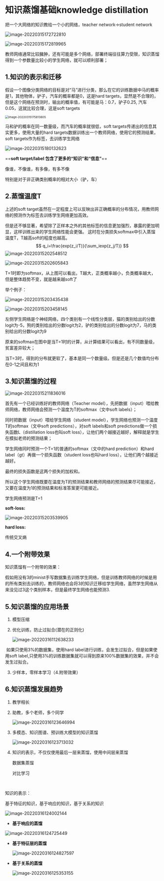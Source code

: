 # 知识蒸馏基础knowledge distillation

把一个大网络的知识教给一个小的网络，teacher network->student network

![image-20220315172722810](知识蒸馏.assets/image-20220315172722810.png)

![image-20220315172819965](知识蒸馏.assets/image-20220315172819965.png)

教师网络通常比较臃肿，还有可能是多个网络，部署终端往往算力受限，知识蒸馏得到一个参数量比较小的学生网络，就可以顺利部署；

## 1.知识的表示和迁移

假设一个图像分类网络的目标是对“马”进行分类，那么在它的训练数据中马的概率是1，其他物体，驴子，汽车的概率都是0，这是hard targets，显然是不合理的，但是这个网络在预测时，输出的概率值，有可能是马：0.7，驴子0.25, 汽车0.05，这就比较合理，这是soft targets

<img src="知识蒸馏.assets/image-20220315175813805.png" alt="image-20220315175813805" style="zoom:67%;" />

马和驴的概率在同一数量级，而汽车的概率就很低，soft targets传递出的信息其实更多，使用大量的hard targets数据训练出一个教师网络，使用它的预测结果，soft targets作为标签，去训练学生网络

![image-20220315180132623](知识蒸馏.assets/image-20220315180132623.png)

==**soft target/label 包含了更多的“知识”和“信息”**==

像谁，不像谁，有多像，有多不像

特别是对于非正确类别概率的相对大小（驴，车）

## 2.蒸馏温度T

上述的soft target虽然在一定程度上可以反映出非正确概率的分布情况，用教师网络的预测作为标签去训练学生网络更加高效。

但是还不够显著，希望除了正样本之外的其他标签的信息更加强烈，暴露的更加明显，这样训练出来的学生网络性能会更强。
这时在分类损失softmax中引入蒸馏温度T，T越高soft的程度也越高。
$$
q_i=\frac{exp(z_i/T)}{\sum_iexp(z_j/T)}
$$
![image-20220315202548512](知识蒸馏.assets/image-20220315202548512.png)

![image-20220315202605843](知识蒸馏.assets/image-20220315202605843.png)

T=1时即为softmax，从上图可以看出，T越大，正类概率越小，负类概率越大，但是整体趋势不变，就是越来越soft了

举个例子：

![image-20220315203435438](知识蒸馏.assets/image-20220315203435438.png)

![image-20220315203458145](知识蒸馏.assets/image-20220315203458145.png)



左侧学生网络是个神经网络，四个类别有一个线性分类层，猫的类别给出的分数logit为-5，狗的类别给出的分数logit为2，驴的类别给出的分数logit为7，马的类别给出的分数logit为9

原来的softmax在图中是当T=1时的计算，从计算结果可以看出，有不同数量级，贫富差异较大；

当T=3时，得到的分布就更软了，基本是同一个数量级。但是还是几个数值均分布在0-1之间且和为1

## 3.知识蒸馏的过程

![image-20220315211836016](知识蒸馏.assets/image-20220315211836016.png)

首先有一个已经训练好的教师网络（Teacher model），先把数据（input）喂给教师网络，教师网络会预测一个温度为T的softmax（文中soft labels）；

同时把数据（input）喂给学生网络（student model），学生网络也预测一个温度T的softmax（文中soft predictions），对soft labels和soft predictions做一个损失函数L（distillation loss也叫soft loss），让他们两个越接近越好，解释就是学生在模拟老师的预测结果；

学生网络同时预测一个T=1的普通的softmax（文中的hard prediction）和hard label（gt）再做一个损失函数（student loss也叫hard loss），让他们两个越接近越好。

最终的损失函数是这两个损失的加权和。

所以这个学生网络既要在温度为T的预测结果和教师网络的预测结果尽可能接近，又要在温度为1的预测结果和标准答案更可能接近。

学生网络预测是T=1

**soft-loss:**

![image-20220315203539905](知识蒸馏.assets/image-20220315203539905.png)

**hard loss:**

传统交叉熵

## 4.一个附带效果

知识蒸馏有一个附带的效果：

假如用没有3的minist手写数据集去训练学生网络，但是训练教师网络的时候是用的所有类别去训练的，教师网络也会将3的知识迁移给学生网络，虽然学生网络从来没见过3这个类别样本，但是最终学生网络也能预测3.

## 5.知识蒸馏的应用场景

1. 模型压缩

2. 优化训练，防止过拟合(潜在的正则化)

   ![image-20220316112638233](知识蒸馏.assets/image-20220316112638233.png)

​		如果只使用3%的数据集，使用hard label进行训练，会发生过拟合，但是如果使用soft label,只使用3%的训练数据集就可以得到原来100%数据集的效果，并不会发生过拟合。

3. 少样本，零样本学习（4.附带效果）

## 6.知识蒸馏发展趋势

1. 教学相长

2. 助教，多个老师，多个同学

   ![image-20220316123646994](知识蒸馏.assets/image-20220316123646994.png)

3. 多模态、知识图谱、预训练大模型的知识蒸馏

   ![image-20220316123713032](知识蒸馏.assets/image-20220316123713032.png)

4. 知识的表示，不仅仅使用最后一层来蒸馏，使用中间层来蒸馏

   数据集蒸馏

   对比学习

​			

知识的表示：

基于特征的知识，基于响应的知识，基于关系的知识

![image-20220316124002144](知识蒸馏.assets/image-20220316124002144.png)

+ **基于响应的蒸馏** 

![image-20220316124725449](知识蒸馏.assets/image-20220316124725449.png)

+ **基于特征层的蒸馏**

  ![image-20220316124827597](知识蒸馏.assets/image-20220316124827597.png)

+ **基于关系的蒸馏**

  ![image-20220316125353155](知识蒸馏.assets/image-20220316125353155.png)

